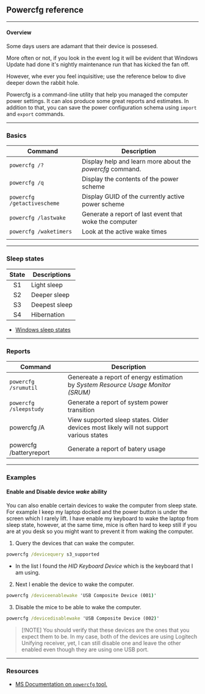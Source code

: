 ## Powercfg reference
---------------------------------------
#### Overview
Some days users are adamant that their device is possesed. 

More often or not, if you look in the event log it will be evident that Windows Update had done it's nightly maintenance run that has kicked the fan off.

However, whe ever you feel inquisitive; use the reference below to dive deeper down the rabbit hole. 

Powercfg is a command-line utility that help you managed the computer power settings. It can alos produce some great reports and estimates. In addition to that, you can save the power configuration schema using `import` and `export` commands.

------------------------------------------------------
### Basics
| Command                     | Description                                               |
| --------------------------- | --------------------------------------------------------- |
| `powercfg /?`               | Display help and learn more about the *powercfg* command. |
| `powercfg /q`               | Display the contents of the power scheme                  |
| `powercfg /getactivescheme` | Display GUID of the currently active power scheme         |
| `powercfg /lastwake`        | Generate a report of last event that woke the computer    |
| `powercfg /waketimers`      | Look at the active wake times                             |
|                             |                                                           |

----
### Sleep states
| State | Descriptions  |
|:-----:| ------------- |
|  S1   | Light sleep   |
|  S2   | Deeper sleep  |
|  S3   | Deepest sleep |
|  S4   | Hibernation   |

- [Windows sleep states](https://learn.microsoft.com/en-us/windows-hardware/drivers/kernel/system-sleeping-states)
-------
### Reports
| Command                 | Description                                                                            |     |
| ----------------------- | -------------------------------------------------------------------------------------- | --- |
| `powercfg /srumutil`    | Genereate a report of energy estimation by *System Resource Usage Monitor (SRUM)*      |     |
| `powercfg /sleepstudy`  | Generate a report of system power transition                                           |     |
| powercfg /A             | View supported sleep states. Older devices most likely will not support various states |     |
| powercfg /batteryreport | Generate a report of batery usage                                                                                       |     |

----
### Examples

#### Enable and Disable device *wake* ability
You can also enable certain devices to wake the computer from sleep state. For example I keep my laptop docked and the power button is under the screen which I rarely lift. I have enable my keyboard to wake the laptop from sleep state, however, at the same time, mice is often hard to keep still if you are at you desk so you might want to prevent it from waking the computer.

1. Query the devices that can wake the computer.
```cmd
powercfg /devicequery s3_supported
```
- In the list I found the *HID Keyboard Device* which is the keyboard that I am using.

2. Next I enable the device to wake the computer.
```cmd
powercfg /deviceenablewake 'USB Composite Device (001)'
```

3. Disable the mice to be able to wake the computer.
```cmd
powercfg /devicedisablewake 'USB Composite Device (002)'
```

> [!NOTE] You should verify that these devices are the ones that you expect them to be. In my case, both of the devices are using Logitech Unifying receiver, yet, I can still disable one and leave the other enabled even though they are using one USB port.

----
### Resources

- [MS Documentation on `powercfg` tool.](https://learn.microsoft.com/en-us/windows-hardware/design/device-experiences/powercfg-command-line-options)
